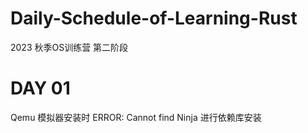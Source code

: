 # Daily-Schedule-of-Learning-Rust
2023 秋季OS训练营 第二阶段
# DAY 01
Qemu 模拟器安装时 ERROR: Cannot find Ninja 
进行依赖库安装
